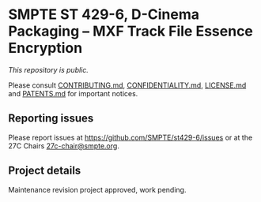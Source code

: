 # SMPTE ST 429-6, D-Cinema Packaging – MXF Track File Essence Encryption

_This repository is public._ 

Please consult [CONTRIBUTING.md](./CONTRIBUTING.md), [CONFIDENTIALITY.md](./CONFIDENTIALITY.md), [LICENSE.md](./LICENSE.md) and [PATENTS.md](./PATENTS.md) for important notices.

## Reporting issues

Please report issues at <https://github.com/SMPTE/st429-6/issues> or at the 27C Chairs <27c-chair@smpte.org>.

## Project details

Maintenance revision project approved, work pending.
